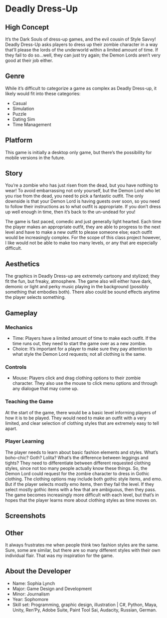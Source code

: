 # Deadly Dress-Up
## High Concept
It’s the Dark Souls of dress-up games, and the evil cousin of Style Savvy! Deadly Dress-Up asks players to dress up their zombie character in a way that’ll please the lords of the underworld within a limited amount of time. If they fail to do so...well, they can just try again; the Demon Lords aren’t very good at their job either.


## Genre
While it’s difficult to categorize a game as complex as Deadly Dress-up, it likely would fit into these categories:
* Casual
* Simulation
* Puzzle
* Dating Sim
* Time Management

## Platform
This game is initially a desktop only game, but there’s the possibility for mobile versions in the future.

## Story
You’re a zombie who has just risen from the dead, but you have nothing to wear! To avoid embarrassing not only yourself, but the Demon Lord who let you rise from the dead, you need to pick a fantastic outfit. The only downside is that your Demon Lord is having guests over soon, so you need to follow their instructions as to what outfit is appropriate. If you don’t dress up well enough in time, then it’s back to the un-undead for you!

The game is fast paced, comedic and just generally light hearted. Each time the player makes an appropriate outfit, they are able to progress to the next level  and have to make a new outfit to please someone else; each outfit would be increasingly complex. For the scope of this class project however, I like would not be able to make too many levels, or any that are especially difficult.

## Aesthetics
The graphics in Deadly Dress-up are extremely cartoony and stylized; they fit the fun, but freaky, atmosphere. The game also will either have dark, demonic or light and perky music playing in the background (possibly something that embodies both). There also could be sound effects anytime the player selects something.

## Gameplay
### Mechanics
* Time: Players have a limited amount of time to make each outfit. If the time runs out, they need to start the game over as a new zombie.
* Choice: It’s important for a player to make sure they pay attention to what style the Demon Lord requests; not all clothing is the same.

### Controls
* Mouse: Players click and drag clothing options to their zombie character. They also use the mouse to click menu options and through any dialogue that may come up.

### Teaching the Game
At the start of the game, there would be a basic level informing players of how it is to be played. They would need to make an outfit with a very limited, and clear selection of clothing styles that are extremely easy to tell apart.

### Player Learning
The player needs to learn about basic fashion elements and styles. What’s boho-chic? Goth? Lolita? What’s the difference between leggings and tights? They need to differentiate between different requested clothing styles, since not too many people actually know these things. So, the Demon Lord could request for the zombie character to dress in Gothic clothing. The clothing options may include both gothic style items, and emo. But if the player selects mostly emo items, then they fail the level. If they select mostly gothic items with a few that are ambiguous, then they pass. The game becomes increasingly more difficult with each level, but that’s in hopes that the player learns more about clothing styles as time moves on.

## Screenshots

## Other
It always frustrates me when people think two fashion styles are the same. Sure, some are similar, but there are so many different styles with their own individual flair. That was my inspiration for the game.

## About the Developer
* Name: Sophia Lynch
* Major: Game Design and Development
* Minor: Journalism
* Year: Sophomore
* Skill set: Programming, graphic design, illustration | C#, Python, Maya, Unity, Ren’Py, Adobe Suite, Paint Tool Sai, Audacity, Russian, German.



